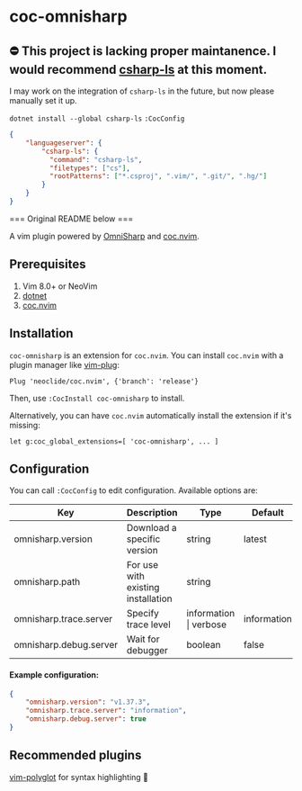 # coc-omnisharp

## ⛔ This project is lacking proper maintanence. I would recommend [csharp-ls](https://github.com/razzmatazz/csharp-language-server) at this moment.
I may work on the integration of `csharp-ls` in the future, but now please manually set it up.

`dotnet install --global csharp-ls`
`:CocConfig`
```json
{
    "languageserver": {
        "csharp-ls": {
          "command": "csharp-ls",
          "filetypes": ["cs"],
          "rootPatterns": ["*.csproj", ".vim/", ".git/", ".hg/"]
        }
    }
}
```

=== Original README below ===

A vim plugin powered by
[OmniSharp](https://github.com/omnisharp/omnisharp-roslyn) and
[coc.nvim](https://github.com/neoclide/coc.nvim).

## Prerequisites

1. Vim 8.0+ or NeoVim
2. [dotnet](http://dot.net)
3. [coc.nvim](https://github.com/neoclide/coc.nvim)

## Installation

`coc-omnisharp` is an extension for `coc.nvim`.
You can install `coc.nvim` with a plugin manager like [vim-plug](https://github.com/junegunn/vim-plug):
```vimL
Plug 'neoclide/coc.nvim', {'branch': 'release'}
```

Then, use `:CocInstall coc-omnisharp` to install.

Alternatively, you can have `coc.nvim` automatically install the extension if it's missing:
```vimL
let g:coc_global_extensions=[ 'coc-omnisharp', ... ]
```

## Configuration


You can call `:CocConfig` to edit configuration. Available options are:

|          Key           |             Description            |           Type         |   Default   |
| ---------------------- | ---------------------------------- | ---------------------- | ----------- |
| omnisharp.version      | Download a specific version        | string                 | latest      |
| omnisharp.path         | For use with existing installation | string                 |             |
| omnisharp.trace.server | Specify trace level                | information \| verbose | information |
| omnisharp.debug.server | Wait for debugger                  | boolean                | false       |

#### Example configuration:

```json
{
    "omnisharp.version": "v1.37.3",
    "omnisharp.trace.server": "information",
    "omnisharp.debug.server": true
}
```


## Recommended plugins

[vim-polyglot](https://github.com/sheerun/vim-polyglot) for syntax highlighting 🎨
